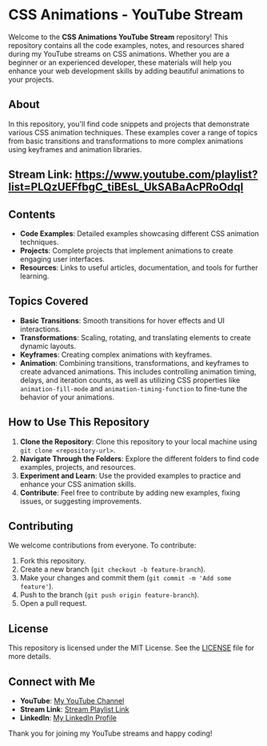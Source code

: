 # CSS Animations - YouTube Stream

Welcome to the **CSS Animations YouTube Stream** repository! This repository contains all the code examples, notes, and resources shared during my YouTube streams on CSS animations. Whether you are a beginner or an experienced developer, these materials will help you enhance your web development skills by adding beautiful animations to your projects.

## About

In this repository, you'll find code snippets and projects that demonstrate various CSS animation techniques. These examples cover a range of topics from basic transitions and transformations to more complex animations using keyframes and animation libraries.

## Stream Link: https://www.youtube.com/playlist?list=PLQzUEFfbgC_tiBEsL_UkSABaAcPRoOdqI

## Contents

- **Code Examples**: Detailed examples showcasing different CSS animation techniques.
- **Projects**: Complete projects that implement animations to create engaging user interfaces.
- **Resources**: Links to useful articles, documentation, and tools for further learning.

## Topics Covered

- **Basic Transitions**: Smooth transitions for hover effects and UI interactions.
- **Transformations**: Scaling, rotating, and translating elements to create dynamic layouts.
- **Keyframes**: Creating complex animations with keyframes.
- **Animation**: Combining transitions, transformations, and keyframes to create advanced animations. This includes controlling animation timing, delays, and iteration counts, as well as utilizing CSS properties like `animation-fill-mode` and `animation-timing-function` to fine-tune the behavior of your animations.

## How to Use This Repository

1. **Clone the Repository**: Clone this repository to your local machine using `git clone <repository-url>`.
2. **Navigate Through the Folders**: Explore the different folders to find code examples, projects, and resources.
3. **Experiment and Learn**: Use the provided examples to practice and enhance your CSS animation skills.
4. **Contribute**: Feel free to contribute by adding new examples, fixing issues, or suggesting improvements.

## Contributing

We welcome contributions from everyone. To contribute:
1. Fork this repository.
2. Create a new branch (`git checkout -b feature-branch`).
3. Make your changes and commit them (`git commit -m 'Add some feature'`).
4. Push to the branch (`git push origin feature-branch`).
5. Open a pull request.

## License

This repository is licensed under the MIT License. See the [LICENSE](LICENSE) file for more details.

## Connect with Me

- **YouTube**: [My YouTube Channel](https://www.youtube.com/channel/UCi5kDkMuRqITkyrsZU2WN7A)
- **Stream Link**: [Stream Playlist Link](https://www.youtube.com/playlist?list=PLQzUEFfbgC_tiBEsL_UkSABaAcPRoOdqI)
- **LinkedIn**: [My LinkedIn Profile](https://www.linkedin.com/in/amaanmk)

Thank you for joining my YouTube streams and happy coding!



